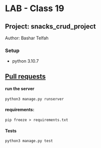 # LAB - Class 19

## Project: snacks_crud_project

Author: Bashar Telfah

### Setup
-  python 3.10.7

## [Pull requests]()


#### run the server
```
python3 manage.py runserver
```

#### requirements:
```
pip freeze > requirements.txt
```

#### Tests
```
python3 manage.py test
```